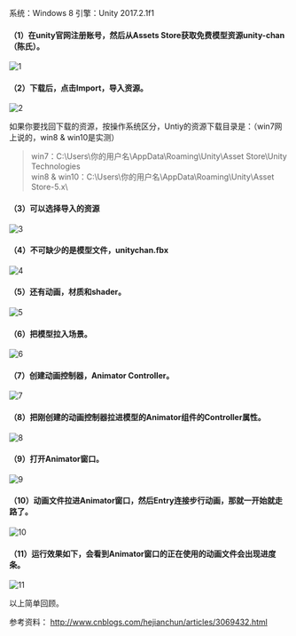 系统：Windows 8
引擎：Unity 2017.2.1f1

#### （1）在unity官网注册账号，然后从Assets Store获取免费模型资源unity-chan（陈氏）。

 ![1](.\pic\1.jpg)

#### （2）下载后，点击Import，导入资源。

 ![2](.\pic\2.jpg)

如果你要找回下载的资源，按操作系统区分，Untiy的资源下载目录是：（win7网上说的，win8 & win10是实测）
> win7：C:\Users\你的用户名\AppData\Roaming\Unity\Asset Store\Unity Technologies\
> win8 & win10：C:\Users\你的用户名\AppData\Roaming\Unity\Asset Store-5.x\

#### （3）可以选择导入的资源

 ![3](.\pic\3.jpg)

#### （4）不可缺少的是模型文件，unitychan.fbx

 ![4](.\pic\4.jpg)

#### （5）还有动画，材质和shader。

 ![5](.\pic\5.jpg)

#### （6）把模型拉入场景。

 ![6](.\pic\6.jpg)

#### （7）创建动画控制器，Animator Controller。

 ![7](.\pic\7.jpg)

#### （8）把刚创建的动画控制器拉进模型的Animator组件的Controller属性。

 ![8](.\pic\8.jpg)

#### （9）打开Animator窗口。

 ![9](.\pic\9.jpg)

#### （10）动画文件拉进Animator窗口，然后Entry连接步行动画，那就一开始就走路了。

 ![10](.\pic\10.jpg)

#### （11）运行效果如下，会看到Animator窗口的正在使用的动画文件会出现进度条。

 ![11](.\pic\11.jpg)



以上简单回顾。

参考资料：
http://www.cnblogs.com/hejianchun/articles/3069432.html
